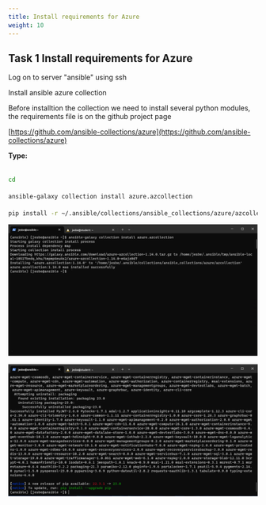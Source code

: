 ```yaml
---
title: Install requirements for Azure
weight: 10
---
```


## Task 1 Install requirements for Azure

Log on to server "ansible" using ssh

Install ansible azure collection

Before installtion the collection we need to install several python modules, the requirements file is on the github project page

[https://github.com/ansible-collections/azure](https://github.com/ansible-collections/azure)

**Type:**

```bash

cd

ansible-galaxy collection install azure.azcollection

pip install -r ~/.ansible/collections/ansible_collections/azure/azcollection/requirements-azure.txt

```

![Alt text](images/001_install_pip_azure.png?raw=true "install azure")

![Alt text](images/002_run_requirements_pip_azure.png?raw=true "install azure")
